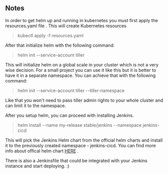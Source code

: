 ## Notes

In order to get helm up and running in kubernetes you must first apply the resources.yaml file . This will create Kubernetes resources

> kubectl apply -f resources.yaml

After that initialize helm with the following command:

> helm init --service-account tiller

This will initialize helm on a global scale in your cluster which is not a very wise decision. For a small project you can use it like this but it is better to have it in a separate namespace. You can achieve that with the following command:

> helm init --service-account tiller --tiller-namespace <your-namespace>

Like that you won't need to pass tiller admin rights to your whole cluster and can limit it to the namespace.

After you setup helm, you can proceed with installing Jenkins. 

> helm install --name my-release stable/jenkins --namespace jenkins-cicd

This will pick the Jenkins Helm chart from the official helm charts and install it to the previously created namespace - jenkins-cicd. You can find more info about offical helm chart [HERE](https://github.com/helm/charts/tree/master/stable/jenkins) .

There is also a Jenkinsfile that could be integrated with your Jenkins instance and start deploying. :) 